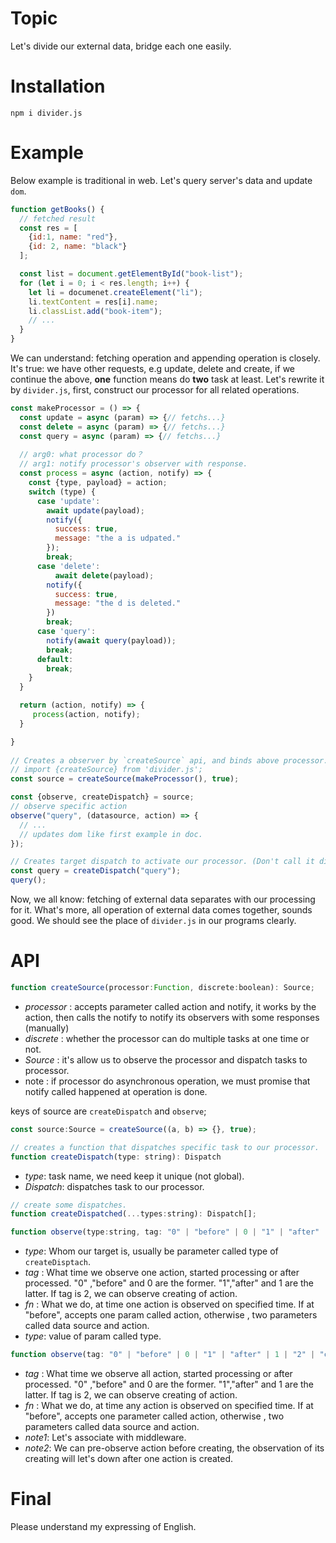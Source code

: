 # Topic
Let's divide our external data, bridge each one easily.

# Installation
`npm i divider.js`

# Example
Below example is traditional in web.
Let's query server's data and update `dom`.

``` javascript
function getBooks() {
  // fetched result
  const res = [
    {id:1, name: "red"},
    {id: 2, name: "black"}
  ];

  const list = document.getElementById("book-list");
  for (let i = 0; i < res.length; i++) {
    let li = documenet.createElement("li");
    li.textContent = res[i].name;
    li.classList.add("book-item");
    // ...
  }
}
```
We can understand: fetching operation and appending operation is closely.
It's true: we have other requests, e.g update, delete and create,
if we continue the above, **one** function means do **two** task at least.
Let's rewrite it by `divider.js`, first, construct our processor for all related operations.

``` javascript
const makeProcessor = () => {
  const update = async (param) => {// fetchs...}
  const delete = async (param) => {// fetchs...}
  const query = async (param) => {// fetchs...}
  
  // arg0: what processor do？
  // arg1: notify processor's observer with response.
  const process = async (action, notify) => {
    const {type, payload} = action;
    switch (type) {
      case 'update':
        await update(payload);
        notify({
          success: true,
          message: "the a is udpated."
        });
        break;
      case 'delete':
	      await delete(payload);
        notify({
          success: true,
          message: "the d is deleted."
        })
        break;
      case 'query': 
        notify(await query(payload));
        break;
      default:
        break;
    }
  }

  return (action, notify) => {
     process(action, notify);
  }

}
  
// Creates a observer by `createSource` api, and binds above processor.
// import {createSource} from 'divider.js';
const source = createSource(makeProcessor(), true);

const {observe, createDispatch} = source;
// observe specific action
observe("query", (datasource, action) => {
  // ...
  // updates dom like first example in doc.
});

// Creates target dispatch to activate our processor. (Don't call it directly)
const query = createDispatch("query");
query();
```
Now, we all know: fetching of external data separates with our processing for it.
What's more, all operation of external data comes together, sounds good.
We should see the place  of `divider.js`  in our programs clearly.

# API

``` javascript
function createSource(processor:Function, discrete:boolean): Source;
```

+  *processor* : accepts parameter called action and notify, it works by the action, then calls the notify to notify its observers with some responses (manually)
+  *discrete*   : whether the processor can do multiple tasks at one time or not.
+  *Source*     : it's allow us to observe the processor and dispatch tasks to processor.
+  note        : if processor do asynchronous operation, we must promise that notify called happened at     operation is done.

keys of source are `createDispatch` and `observe`;

``` javascript
const source:Source = createSource((a, b) => {}, true);
```

``` javascript
// creates a function that dispatches specific task to our processor.
function createDispatch(type: string): Dispatch
```
+  *type*: task name, we need keep it unique (not global). 
+  *Dispatch*: dispatches task to our processor.

``` javascript
// create some dispatches.
function createDispatched(...types:string): Dispatch[];
```

``` javascript
function observe(type:string, tag: "0" | "before" | 0 | "1" | "after" | 1 | "2" | "create" | 2 , fn: Function): type
```
+  *type*: Whom our target is, usually be parameter called type of `createDisptach`.
+  *tag* : What time we observe one action, started processing or after processed. "0" ,"before" and 0 are the former. "1","after" and 1 are the latter. If tag is 2, we can observe creating of action.
+  *fn*  : What we do, at time one action is observed on specified time. If at "before", accepts one param called action, otherwise , two parameters called data source and action.
+  *type*: value of param called type.

``` javascript
function observe(tag: "0" | "before" | 0 | "1" | "after" | 1 | "2" | "create" | 2 , fn: Function): void;
```

+  *tag* : What time we observe all action, started processing or after processed. "0" ,"before" and 0 are the former. "1","after" and 1 are the latter. If tag is 2, we can observe creating of action.
+  *fn*  : What we do, at time any action is observed on specified time. If at "before", accepts one parameter called action, otherwise , two parameters called data source and action.
+  *note1*: Let's associate with middleware.
+  *note2*: We can pre-observe action before creating, the observation of its creating  will let's down after one action is created.

# Final
Please understand my expressing of English.